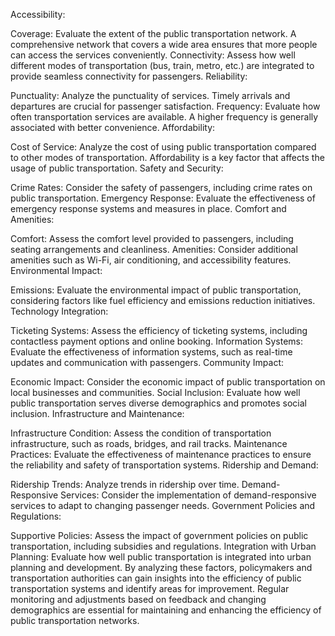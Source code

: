 Accessibility:

Coverage: Evaluate the extent of the public transportation network. A comprehensive network that covers a wide area ensures that more people can access the services conveniently.
Connectivity: Assess how well different modes of transportation (bus, train, metro, etc.) are integrated to provide seamless connectivity for passengers.
Reliability:

Punctuality: Analyze the punctuality of services. Timely arrivals and departures are crucial for passenger satisfaction.
Frequency: Evaluate how often transportation services are available. A higher frequency is generally associated with better convenience.
Affordability:

Cost of Service: Analyze the cost of using public transportation compared to other modes of transportation. Affordability is a key factor that affects the usage of public transportation.
Safety and Security:

Crime Rates: Consider the safety of passengers, including crime rates on public transportation.
Emergency Response: Evaluate the effectiveness of emergency response systems and measures in place.
Comfort and Amenities:

Comfort: Assess the comfort level provided to passengers, including seating arrangements and cleanliness.
Amenities: Consider additional amenities such as Wi-Fi, air conditioning, and accessibility features.
Environmental Impact:

Emissions: Evaluate the environmental impact of public transportation, considering factors like fuel efficiency and emissions reduction initiatives.
Technology Integration:

Ticketing Systems: Assess the efficiency of ticketing systems, including contactless payment options and online booking.
Information Systems: Evaluate the effectiveness of information systems, such as real-time updates and communication with passengers.
Community Impact:

Economic Impact: Consider the economic impact of public transportation on local businesses and communities.
Social Inclusion: Evaluate how well public transportation serves diverse demographics and promotes social inclusion.
Infrastructure and Maintenance:

Infrastructure Condition: Assess the condition of transportation infrastructure, such as roads, bridges, and rail tracks.
Maintenance Practices: Evaluate the effectiveness of maintenance practices to ensure the reliability and safety of transportation systems.
Ridership and Demand:

Ridership Trends: Analyze trends in ridership over time.
Demand-Responsive Services: Consider the implementation of demand-responsive services to adapt to changing passenger needs.
Government Policies and Regulations:

Supportive Policies: Assess the impact of government policies on public transportation, including subsidies and regulations.
Integration with Urban Planning: Evaluate how well public transportation is integrated into urban planning and development.
By analyzing these factors, policymakers and transportation authorities can gain insights into the efficiency of public transportation systems and identify areas for improvement. Regular monitoring and adjustments based on feedback and changing demographics are essential for maintaining and enhancing the efficiency of public transportation networks.




